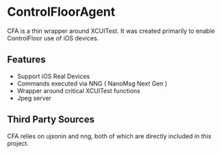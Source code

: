 # ControlFloorAgent

CFA is a thin wrapper around XCUITest. It was created primarily to enable ControlFloor use of iOS devices.

## Features
 * Support iOS Real Devices
 * Commands executed via NNG ( NanoMsg Next Gen )
 * Wrapper around critical XCUITest functions
 * Jpeg server
 
## Third Party Sources

CFA relies on ujsonin and nng, both of which are directly included in this project.